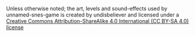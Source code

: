 
Unless otherwise noted; the art, levels and sound-effects used by unnamed-snes-game
is created by undisbeliever and licensed under a
[Creative Commons Attribution-ShareAlike 4.0 International (CC BY-SA 4.0) license](https://creativecommons.org/licenses/by-sa/4.0/)


